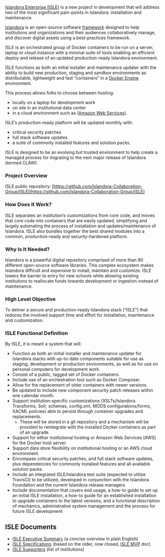 [Islandora Enterprise (ISLE)](https://github.com/Islandora-Collaboration-Group/ISLE) is a new project in development that will address two of the most significant pain-points in Islandora: installation and maintenance.

[Islandora](http://islandora.ca/) is an open-source software [framework](https://github.com/Islandora) designed to help institutions and organizations and their audiences collaboratively manage, and discover digital assets using a best-practices framework.

ISLE is an orchestrated group of Docker containers to be run on a server, laptop or cloud instance with a minimal suite of tools enabling an efficient deploy and release of an updated production-ready Islandora environment.

ISLE functions as both an initial installer and maintenance updater with the ability to build new production, staging and sandbox environments as distributable, lightweight and fast “containers” in a [Docker Engine](https://docs.docker.com/engine/) environment.

This process allows folks to choose between hosting:

* locally on a laptop for development work
* on site in an institutional data center
* in a cloud environment such as ([Amazon Web Services](https://aws.amazon.com/)).

ISLE’s production-ready platform will be updated monthly with:

* critical security patches
* full stack software updates
* a suite of commonly installed features and solution packs.

ISLE is designed to be an evolving but trusted environment to help create a managed process for migrating to the next major release of Islandora (termed CLAW).


### Project Overview

ISLE public repository: [https://github.com/Islandora-Collaboration-Group/ISLE](https://github.com/Islandora-Collaboration-Group/ISLE)

### How Does It Work?
ISLE separates an institution’s customizations from core code, and moves that core code into containers that are easily updated, simplifying and largely automating the process of installation and updates/maintenance of Islandora. ISLE also bundles together the best shared modules into a common, production-ready and security-hardened platform.

### Why Is It Needed?
Islandora is a powerful digital repository comprised of more than 80 different open-source software libraries. This complex ecosystem makes Islandora difficult and expensive to install, maintain and customize. ISLE lowers the barrier to entry for new schools while allowing existing institutions to reallocate funds towards development or ingestion instead of maintenance.

### High Level Objective
To deliver a secure and production-ready Islandora stack (“ISLE”) that reduces the involved support time and effort for installation, maintenance and customization.

### ISLE Functional Definition
By ISLE, it is meant a system that will:  

- Function as both an initial installer and maintenance updater for Islandora stacks with up-to-date components suitable for use as staging, development or production environments, as well as for use on personal computers for development work.
- Consist of a public, tagged set of Docker containers.
- Include use of an orchestration tool such as Docker Composer.
- Allow for the replacement of older containers with newer versions.
- Be updated to include new component security patch releases within one calendar month.
- Support institution-specific customizations (XSLTs/Islandora Transforms, Solr, schemas, config.xml, MODS configurations/forms, XACML policies) able to persist through container upgrades and replacements.
    - These will be stored in a git repository and a mechanism will be provided to reintegrate with the installed Docker containers as part of an upgrade.
- Support for either institutional hosting or Amazon Web Services (AWS) for the Docker host server.
- Support data store flexibility on institutional hosting or an AWS cloud environment.
- Encompass critical security patches, and full stack software updates, plus dependencies for commonly installed features and all available solution packs.
- Include an integrated ISLE/Islandora test suite (expected to utilize TravisCI) to be utilized, developed in conjunction with the Islandora Foundation and the current Islandora release managers
- Include documentation that covers end usage, a how-to guide to set up an initial ISLE installation, a how-to guide for an established installation to upgrade containers to the latest versions, and a functional description of mechanics, administrative system management and the process for future ISLE development


## ISLE Documents
* [ISLE Executive Summary](https://docs.google.com/document/d/17tAFxR6_b7sxXkE1teNDQZv0UZ0LLSkX8K05-U6A6nw/edit?usp=sharing) (a concise overview in plain English)
* [ISLE Specifications](https://docs.google.com/document/d/1iTXYbBMtQ3TaujPXon01Hp6hVwnxYvsVXYa2G79SuWc/edit#) (based on the older, now closed, [ISLE MVP](https://docs.google.com/document/d/1s_qWkRgHlRAH6SWuXid6dOYzBjcbqU6PV_gZ1sUu2iY/edit?usp=sharing) doc)
* [ISLE Supporters](https://docs.google.com/document/d/1ycx5ATbeWpUWvpZ6bwXws490CMgi0dyB9SBfPYUDEjk/edit?usp=sharing) (list of institutions)
